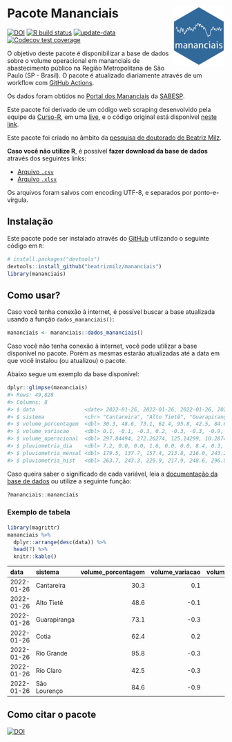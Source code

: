 
<!-- README.md is generated from README.Rmd. Please edit that file -->

# Pacote Mananciais <img src="man/figures/hexlogo.png" align="right" width = "120px"/>

<!-- badges: start -->

[![DOI](https://zenodo.org/badge/DOI/10.5281/zenodo.4733056.svg)](https://doi.org/10.5281/zenodo.4733056)
[![R build
status](https://github.com/beatrizmilz/mananciais/workflows/R-CMD-check/badge.svg)](https://github.com/beatrizmilz/mananciais/actions)
[![update-data](https://github.com/beatrizmilz/mananciais/actions/workflows/2-update_data.yaml/badge.svg)](https://github.com/beatrizmilz/mananciais/actions/workflows/2-update_data.yaml)
[![Codecov test
coverage](https://codecov.io/gh/beatrizmilz/mananciais/branch/master/graph/badge.svg)](https://codecov.io/gh/beatrizmilz/mananciais?branch=master)
<!-- badges: end -->

O objetivo deste pacote é disponibilizar a base de dados sobre o volume
operacional em mananciais de abastecimento público na Região
Metropolitana de São Paulo (SP - Brasil). O pacote é atualizado
diariamente através de um workflow com [GitHub
Actions](https://github.com/beatrizmilz/mananciais/actions).

Os dados foram obtidos no [Portal dos
Mananciais](http://mananciais.sabesp.com.br/Situacao) da
[SABESP](http://site.sabesp.com.br/site/Default.aspx).

Este pacote foi derivado de um código web scraping desenvolvido pela
equipe da [Curso-R](https://www.curso-r.com/), em uma
[live](https://youtu.be/jvZIxrMmOcQ), e o código original está
disponível [neste
link](https://github.com/curso-r/lives/blob/master/drafts/20200730_scraper_sabesp.R).

Este pacote foi criado no âmbito da [pesquisa de doutorado de Beatriz
Milz](https://beatrizmilz.github.io/tese/).

**Caso você não utilize R**, é possível **fazer download da base de
dados** através dos seguintes links:

  - [Arquivo
    `.csv`](https://github.com/beatrizmilz/mananciais/raw/master/inst/extdata/mananciais.csv)
  - [Arquivo
    `.xlsx`](https://github.com/beatrizmilz/mananciais/blob/master/inst/extdata/mananciais.xlsx?raw=true)

Os arquivos foram salvos com encoding UTF-8, e separados por
ponto-e-vírgula.

## Instalação

Este pacote pode ser instalado através do [GitHub](https://github.com/)
utilizando o seguinte código em `R`:

``` r
# install.packages("devtools")
devtools::install_github("beatrizmilz/mananciais")
library(mananciais)
```

## Como usar?

Caso você tenha conexão à internet, é possível buscar a base atualizada
usando a função `dados_mananciais()`:

``` r
mananciais <- mananciais::dados_mananciais() 
```

Caso você não tenha conexão à internet, você pode utilizar a base
disponível no pacote. Porém as mesmas estarão atualizadas até a data em
que você instalou (ou atualizou) o pacote.

Abaixo segue um exemplo da base disponível:

``` r
dplyr::glimpse(mananciais)
#> Rows: 49,828
#> Columns: 8
#> $ data                <date> 2022-01-26, 2022-01-26, 2022-01-26, 2022-01-26, 2…
#> $ sistema             <chr> "Cantareira", "Alto Tietê", "Guarapiranga", "Cotia…
#> $ volume_porcentagem  <dbl> 30.3, 48.6, 73.1, 62.4, 95.8, 42.5, 84.6, 30.2, 48…
#> $ volume_variacao     <dbl> 0.1, -0.1, -0.3, 0.2, -0.3, -0.3, -0.9, 0.0, 0.0, …
#> $ volume_operacional  <dbl> 297.84494, 272.26274, 125.14299, 10.28743, 107.474…
#> $ pluviometria_dia    <dbl> 7.2, 0.0, 0.0, 1.6, 0.0, 0.0, 8.4, 0.3, 0.2, 0.0, …
#> $ pluviometria_mensal <dbl> 179.5, 137.7, 157.4, 213.8, 216.0, 243.2, 281.8, 1…
#> $ pluviometria_hist   <dbl> 263.7, 243.3, 229.9, 217.9, 248.6, 296.9, 273.1, 2…
```

Caso queira saber o significado de cada variável, leia a [documentação
da base de
dados](https://beatrizmilz.github.io/mananciais/reference/mananciais.html)
ou utilize a seguinte função:

``` r
?mananciais::mananciais
```

### Exemplo de tabela

``` r
library(magrittr)
mananciais %>% 
  dplyr::arrange(desc(data)) %>% 
  head(7) %>%
  knitr::kable()
```

| data       | sistema      | volume\_porcentagem | volume\_variacao | volume\_operacional | pluviometria\_dia | pluviometria\_mensal | pluviometria\_hist |
| :--------- | :----------- | ------------------: | ---------------: | ------------------: | ----------------: | -------------------: | -----------------: |
| 2022-01-26 | Cantareira   |                30.3 |              0.1 |           297.84494 |               7.2 |                179.5 |              263.7 |
| 2022-01-26 | Alto Tietê   |                48.6 |            \-0.1 |           272.26274 |               0.0 |                137.7 |              243.3 |
| 2022-01-26 | Guarapiranga |                73.1 |            \-0.3 |           125.14299 |               0.0 |                157.4 |              229.9 |
| 2022-01-26 | Cotia        |                62.4 |              0.2 |            10.28743 |               1.6 |                213.8 |              217.9 |
| 2022-01-26 | Rio Grande   |                95.8 |            \-0.3 |           107.47446 |               0.0 |                216.0 |              248.6 |
| 2022-01-26 | Rio Claro    |                42.5 |            \-0.3 |             5.80270 |               0.0 |                243.2 |              296.9 |
| 2022-01-26 | São Lourenço |                84.6 |            \-0.9 |            75.09847 |               8.4 |                281.8 |              273.1 |

## Como citar o pacote

[![DOI](https://zenodo.org/badge/DOI/10.5281/zenodo.4733056.svg)](https://doi.org/10.5281/zenodo.4733056)
